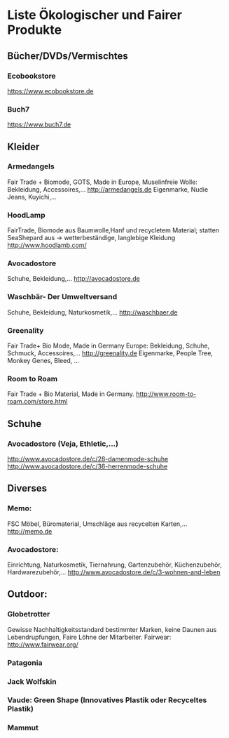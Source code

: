 # Liste Ökologischer und Fairer Produkte
## Bücher/DVDs/Vermischtes
### Ecobookstore
https://www.ecobookstore.de
### Buch7
https://www.buch7.de
## Kleider
### Armedangels
Fair Trade + Biomode, GOTS,  Made in Europe, Muselinfreie Wolle: Bekleidung, Accessoires,...
http://armedangels.de
Eigenmarke, Nudie Jeans, Kuyichi,...

### HoodLamp
FairTrade, Biomode aus Baumwolle,Hanf und recycletem Material; statten SeaShepard aus -> wetterbeständige, langlebige Kleidung
http://www.hoodlamb.com/

### Avocadostore
Schuhe, Bekleidung,...
http://avocadostore.de

### Waschbär- Der Umweltversand
Schuhe, Bekleidung, Naturkosmetik,...
http://waschbaer.de

### Greenality
Fair Trade+ Bio Mode, Made in Germany Europe: Bekleidung, Schuhe, Schmuck, Accessoires,...
http://greenality.de
Eigenmarke, People Tree, Monkey Genes, Bleed, ...

### Room to Roam
Fair Trade + Bio Material, Made in Germany.
http://www.room-to-roam.com/store.html

## Schuhe
### Avocadostore (Veja, Ethletic,...)
http://www.avocadostore.de/c/28-damenmode-schuhe
http://www.avocadostore.de/c/36-herrenmode-schuhe

## Diverses
### Memo:
FSC Möbel, Büromaterial, Umschläge aus recycelten Karten,...
http://memo.de

### Avocadostore:
Einrichtung, Naturkosmetik, Tiernahrung, Gartenzubehör, Küchenzubehör, Hardwarezubehör,...
http://www.avocadostore.de/c/3-wohnen-and-leben

## Outdoor:
### Globetrotter
Gewisse Nachhaltigkeitsstandard bestimmter Marken, keine Daunen aus Lebendrupfungen, Faire Löhne der Mitarbeiter.
Fairwear: http://www.fairwear.org/
### Patagonia
### Jack Wolfskin
### Vaude: Green Shape (Innovatives Plastik oder Recyceltes Plastik)
### Mammut
